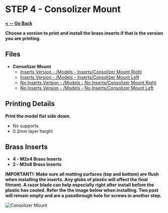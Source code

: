 # STEP 4 - Consolizer Mount

**[< -- Go Back](../README.md)**

**Choose a version to print and install the brass inserts if that is the version you are printing.**

## Files

* **Consolizer Mount**
	* [Inserts Version - /Models - Inserts/Consolizer Mount Right](../Models%20-%20Inserts/Consolizer%20Mount%20Right)
	* [Inserts Version - /Models - Inserts/Consolizer Mount Left](../Models%20-%20Inserts/Consolizer%20Mount%20Left)
	* [No Inserts Version - /Models - No Inserts/Consolizer Mount Right](../Models%20-%20No%20Inserts/Consolizer%20Mount%20Right)
	* [No Inserts Version - /Models - No Inserts/Consolizer Mount Left](../Models%20-%20No%20Inserts/Consolizer%20Mount%20Left)

## Printing Details

**Print the model flat side down.**

* No supports
* 0.2mm layer height

## Brass Inserts

* **4 - M2x4 Brass Inserts** 
* **2 - M3x8 Brass Inserts**

**IMPORTANT!: Make sure all matting surfaces (top and bottom) are flush when installing the inserts. Any globs of plastic will affect the final fitment. A razor blade can help especially right after install before the plastic has cooled. Refer the the image below when installing. Two post will remain empty and are a passthrough hole for screws in another step.**

![Consolizer Mount](../Images/Common/Consolizer%20Mount.png "Consolizer Mount")